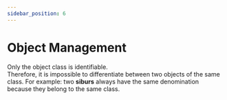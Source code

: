 ```yaml
---
sidebar_position: 6
---
```


# Object Management

Only the object class is identifiable.  
Therefore, it is impossible to differentiate between two objects of the same class. For example: two **siburs** always have the same denomination because they belong to the same class.
